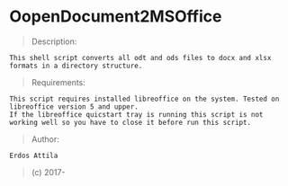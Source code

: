 # OopenDocument2MSOffice

>Description:

	This shell script converts all odt and ods files to docx and xlsx formats in a directory structure.


>Requirements:

	This script requires installed libreoffice on the system. Tested on libreoffice version 5 and upper.
	If the libreoffice quicstart tray is running this script is not working well so you have to close it before run this script.


>Author:

	Erdos Attila

>(c) 2017-